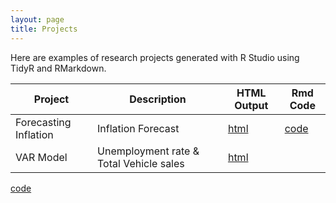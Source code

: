 ```yaml
---
layout: page
title: Projects
---
```


Here are examples of research projects generated with R Studio using TidyR and RMarkdown.

Project | Description | HTML Output | Rmd Code
--- | --- | --- | ---
Forecasting Inflation | Inflation Forecast | [html](https://rep17.github.io/Upload_inflation/) | [code](https://github.com/Rep17/Upload_inflation)
VAR Model | Unemployment rate & Total Vehicle sales | [html](https://rep17.github.io/VAR_Upload/) |
[code](https://github.com/Rep17/VAR_Upload)

